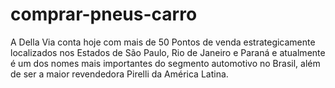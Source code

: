 # comprar-pneus-carro
A Della Via conta hoje com mais de 50 Pontos de venda estrategicamente localizados nos Estados de São Paulo, Rio de Janeiro e Paraná e atualmente é um dos nomes mais importantes do segmento automotivo no Brasil, além de ser a maior revendedora Pirelli da América Latina.

